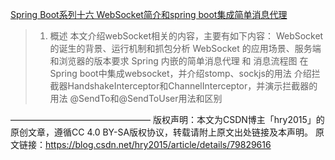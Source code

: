 [Spring Boot系列十六 WebSocket简介和spring boot集成简单消息代理](https://blog.csdn.net/hry2015/article/details/79829616)
>1. 概述
 本文介绍webSocket相关的内容，主要有如下内容：
 WebSocket的诞生的背景、运行机制和抓包分析
 WebSocket 的应用场景、服务端和浏览器的版本要求
 Spring 内嵌的简单消息代理 和 消息流程图
 在Spring boot中集成websocket，并介绍stomp、sockjs的用法
 介绍拦截器HandshakeInterceptor和ChannelInterceptor，并演示拦截器的用法
 @SendTo和@SendToUser用法和区别
>
 ————————————————
 版权声明：本文为CSDN博主「hry2015」的原创文章，遵循CC 4.0 BY-SA版权协议，转载请附上原文出处链接及本声明。
 原文链接：https://blog.csdn.net/hry2015/article/details/79829616